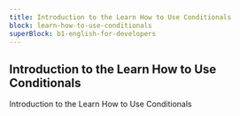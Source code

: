 ```yaml
---
title: Introduction to the Learn How to Use Conditionals
block: learn-how-to-use-conditionals
superBlock: b1-english-for-developers
---
```


## Introduction to the Learn How to Use Conditionals

Introduction to the Learn How to Use Conditionals
